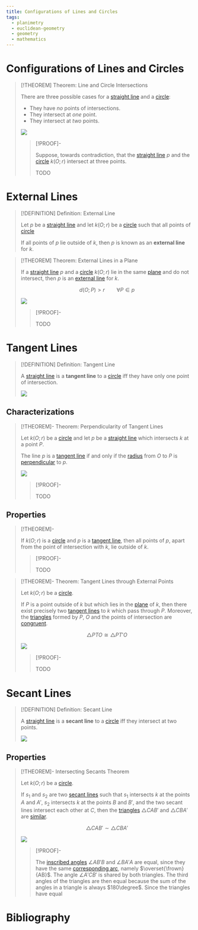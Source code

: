 ```yaml
---
title: Configurations of Lines and Circles
tags:
  - planimetry
  - euclidean-geometry
  - geometry
  - mathematics
---
```


# Configurations of Lines and Circles

>[!THEOREM] Theorem: Line and Circle Intersections
>
>There are three possible cases for a [straight line](../../../Curves/Straight%20Lines/Straight%20Line.md) and a [circle](Circle.md):
>- They have *no* points of intersections.
>- They intersect at *one* point.
>- They intersect at *two* points.
>
>![](res/Circle%20and%20Line%20Intersections.svg)
>
>>[!PROOF]-
>>
>>Suppose, towards contradiction, that the [straight line](../../../Curves/Straight%20Lines/Straight%20Line.md) $p$ and the [circle](Circle.md) $k(O; r)$ intersect at three points.
>>
>>TODO
>> 
>

# External Lines

>[!DEFINITION] Definition: External Line
>
>Let $p$ be a [straight line](../../../Curves/Straight%20Lines/Straight%20Line.md) and let $k(O; r)$ be a [circle](Circle.md#Circle) such that all points of  [circle](Circle.md#Circle)
>
>If all points of $p$ lie outside of $k$, then $p$ is known as an **external line** for $k$.
>

>[!THEOREM] Theorem: External Lines in a Plane
>
>If a [straight line](../../../Curves/Straight%20Lines/Straight%20Line.md) $p$ and a [circle](Circle.md#Circle) $k(O; r)$ lie in the same [plane](../../../Surfaces/Planes.md) and do not intersect, then $p$ is an [external line](Configurations%20of%20Lines%20and%20Circles.md) for $k$.
>
>$$
>d(O; P) \gt r \qquad \forall P \in p
>$$
>
>![](res/External%20Line%20of%20Circle.svg)
>
>>[!PROOF]-
>>
>>TODO
>>
>

# Tangent Lines

>[!DEFINITION] Definition: Tangent Line
>
>A [straight line](../../../Curves/Straight%20Lines/Straight%20Line.md) is a **tangent line** to a [circle](Circle.md) iff they have only one point of intersection.
>
>![](res/Tangent%20Line%20to%20Circle.svg)
>

## Characterizations

>[!THEOREM]- Theorem: Perpendicularity of Tangent Lines
>
>Let $k(O;r)$ be a [circle](Circle.md#Circle) and let $p$ be a [straight line](../../../Curves/Straight%20Lines/Straight%20Line.md) which intersects $k$ at a point $P$.
>
>The line $p$ is a [tangent line](Configurations%20of%20Lines%20and%20Circles.md#Tangent%20Lines) if and only if the [radius](Circle.md#Circle) from $O$ to $P$ is [perpendicular](TODO) to $p$.
>
>![](res/Perpendicularity%20of%20Tangent%20Lines%20and%20Circles.svg)
>
>>[!PROOF]-
>>
>>TODO
>>
>

## Properties

>[!THEOREM]-
>
>If $k(O; r)$ is a [circle](Circle.md#Circle) and $p$ is a [tangent line](Configurations%20of%20Lines%20and%20Circles.md#Tangent%20Lines), then all points of $p$, apart from the point of intersection with $k$, lie outside of $k$. 
>
>>[!PROOF]-
>>
>>TODO
>>
>

>[!THEOREM]- Theorem: Tangent Lines through External Points
>
>Let $k(O; r)$ be a [circle](Circle.md#Circle).
>
>If $P$ is a point outside of $k$ but which lies in the [plane](../../../Surfaces/Planes.md) of $k$, then there exist precisely two [tangent lines](Configurations%20of%20Lines%20and%20Circles.md#Tangent%20Lines) to $k$ which pass through $P$. Moreover, the [triangles](../../Polygons/Triangles/Triangles.md) formed by $P$, $O$ and the points of intersection are [congruent](../../Polygons/Triangles/Triangle%20Congruence.md).
>
>$$
>\triangle PTO \cong \triangle PT'O
>$$
>
>![](res/Tangents%20to%20Circle%20Through%20External%20Point.svg)
>
>>[!PROOF]-
>>
>>TODO
>>
>

# Secant Lines

>[!DEFINITION] Definition: Secant Line
>
>A [straight line](../../../Curves/Straight%20Lines/Straight%20Line.md) is a **secant line** to a [circle](Circle.md#Circle) iff they intersect at two points.
>
>![](res/Secant%20Line%20through%20Circle.svg)
>

## Properties

>[!THEOREM]- Intersecting Secants Theorem
>
>Let $k(O; r)$ be a [circle](Circle.md#Circle).
>
>If $s_1$ and $s_2$ are two [secant lines](Configurations%20of%20Lines%20and%20Circles.md#Secant%20Lines) such that $s_1$ intersects $k$ at the points $A$ and $A'$, $s_2$ intersects $k$ at the points $B$ and $B'$, and the two secant lines intersect each other at $C$, then the [triangles](../../Polygons/Triangles/Triangles.md) $\triangle CAB'$ and $\triangle CBA'$ are [similar](TODO).
>
>$$
>\triangle CAB' \sim \triangle CBA'
>$$
>
>![](res/Intersecting%20Secants%20Theorem.svg)
>
>>[!PROOF]-
>>
>>The [inscribed angles](Angles.md#Inscribed%20Angles) $\angle AB'B$ and $\angle BA'A$ are equal, since they have the same [corresponding arc](Angles.md#Inscribed%20Angles), namely $\overset{\frown}{AB}$. The angle $\angle A'CB'$ is shared by both triangles. The third angles of the triangles are then equal because the sum of the angles in a triangle is always $180\degree$. Since the triangles have equal 
>>
>

# Bibliography

